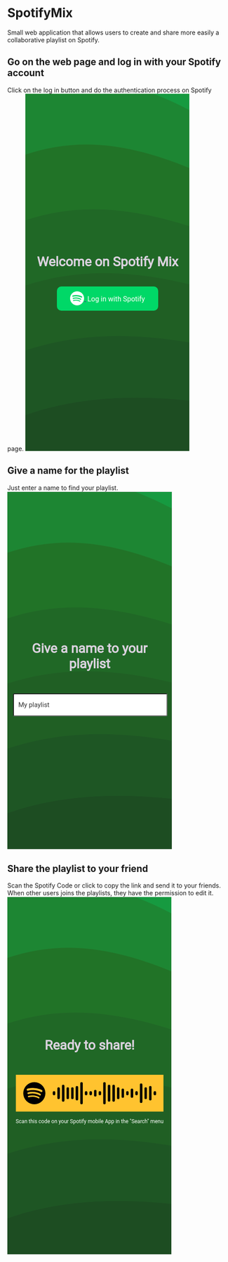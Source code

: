# SpotifyMix
Small web application that allows users to create and share more easily a collaborative playlist on Spotify.

## Go on the web page and log in with your Spotify account
Click on the log in button and do the authentication process on Spotify page.
![Login](https://github.com/QuentinPhilipp/SpotifyMix/blob/main/README/login.png)

## Give a name for the playlist
Just enter a name to find your playlist.
![Name the playlist](https://github.com/QuentinPhilipp/SpotifyMix/blob/main/README/name.png)

## Share the playlist to your friend
Scan the Spotify Code or click to copy the link and send it to your friends. When other users joins the playlists, they have the permission to edit it.
![Share](https://github.com/QuentinPhilipp/SpotifyMix/blob/main/README/share.png)
